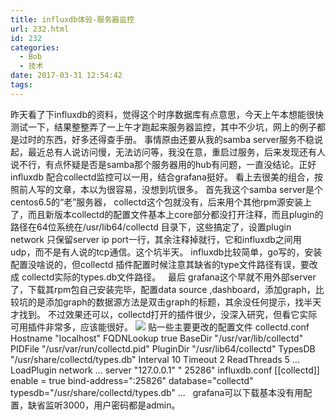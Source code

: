 ```yaml
---
title: influxdb体验-服务器监控
url: 232.html
id: 232
categories:
  - Bob
  - 技术
date: 2017-03-31 12:54:42
tags:
---
```


昨天看了下influxdb的资料，觉得这个时序数据库有点意思，今天上午本想能很快测试一下，结果整整弄了一上午才跑起来服务器监控，其中不少坑，网上的例子都是过时的东西，好多还得查手册。 事情原由还要从我的samba server服务不稳说起，最近总有人说访问慢，无法访问等，我没在意，重启过服务，后来发现还有人说不行，有点怀疑是否是samba那个服务器用的hub有问题，一直没结论。正好influxdb 配合collectd监控可以一用，结合grafana挺好。 看上去很美的组合，按照前人写的文章，本以为很容易，没想到坑很多。 首先我这个samba server是个centos6.5的“老”服务器， collectd这个包就没有，后来用个其他rpm源安装上了，而且新版本collectd的配置文件基本上core部分都没打开注释，而且plugin的路径在64位系统在/usr/lib64/collectd 目录下，这些搞定了，设置plugin network 只保留server ip port一行，其余注释掉就行，它和influxdb之间用udp，而不是有人说的tcp通信。这个坑半天。 influxdb比较简单，go写的，安装配置没啥说的，但collectd 插件配置时候注意其缺省的type文件路径有误，要改成 collectd实际的types.db文件路径。   最后 grafana这个早就不用外部server了，下载其rpm包自己安装完毕，配置data source ,dashboard，添加graph，比较坑的是添加graph的数据源方法是双击graph的标题，其余没任何提示，找半天才找到。 不过效果还可以，collectd打开的插件很少，没深入研究，但看它实际可用插件非常多，应该能很好。 ![](http://imfiona.cn/wp/wp-content/uploads/2017/03/无标题-1024x695.png) 贴一些主要更改的配置文件 collectd.conf Hostname "localhost" FQDNLookup true BaseDir "/usr/var/lib/collectd" PIDFile "/usr/var/run/collectd.pid" PluginDir "/usr/lib64/collectd" TypesDB "/usr/share/collectd/types.db" Interval 10 Timeout 2 ReadThreads 5 ... LoadPlugin network ... <plugin network> server "127.0.0.1" " 25286" <plugin> influxdb.conf \[\[collectd\]\] enable = true bind-address=":25826" database="collectd" typesdb="/usr/share/collectd/types.db" ...   grafana可以下载基本没有用配置，缺省监听3000，用户密码都是admin。